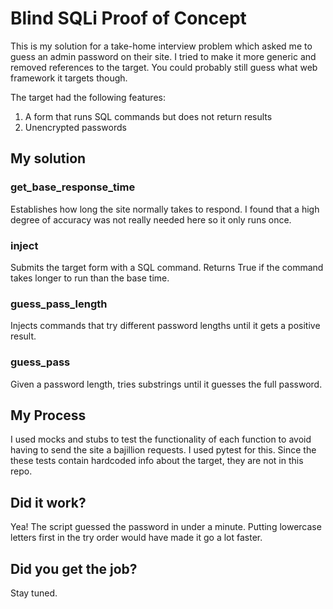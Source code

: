 # Blind SQLi Proof of Concept
This is my solution for a take-home interview problem which asked me to guess an admin password on their site. I tried to make it more generic and removed references to the target. You could probably still guess what web framework it targets though. 

The target had the following features:
1. A form that runs SQL commands but does not return results
2. Unencrypted passwords

## My solution
### get_base_response_time
Establishes how long the site normally takes to respond. I found that a high degree of accuracy was not really needed here so it only runs once.

### inject
Submits the target form with a SQL command. Returns True if the command takes longer to run than the base time.

### guess_pass_length
Injects commands that try different password lengths until it gets a positive result.

### guess_pass
Given a password length, tries substrings until it guesses the full password.

## My Process
I used mocks and stubs to test the functionality of each function to avoid having to send the site a bajillion requests. I used pytest for this. Since the these tests contain hardcoded info about the target, they are not in this repo.

## Did it work?
Yea! The script guessed the password in under a minute. Putting lowercase letters first in the try order would have made it go a lot faster.

## Did you get the job?
Stay tuned.
